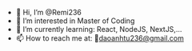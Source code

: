 - 👋 Hi, I’m @Remi236
- 👀 I’m interested in Master of Coding
- 🌱 I’m currently learning: React, NodeJS, NextJS,...
- 📫 How to reach me at: 📧daoanhtu236@gmail.com

<!---
Remi236/Remi236 is a ✨ special ✨ repository because its `README.md` (this file) appears on your GitHub profile.
You can click the Preview link to take a look at your changes.
--->
